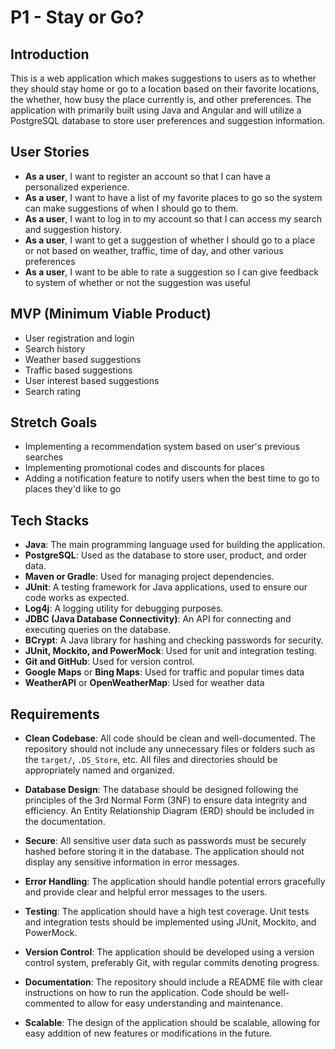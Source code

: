 # P1 - Stay or Go?

## Introduction

This is a web application which makes suggestions to users as to whether they should stay home or go to a location based on their favorite locations, the whether, how busy the place currently is, and other preferences. The application with primarily built using Java and Angular and will utilize a PostgreSQL database to store user preferences and suggestion information.

## User Stories

- **As a user**, I want to register an account so that I can have a personalized experience.
- **As a user**, I want to have a list of my favorite places to go so the system can make suggestions of when I should go to them.
- **As a user**, I want to log in to my account so that I can access my search and suggestion history.
- **As a user**, I want to get a suggestion of whether I should go to a place or not based on weather, traffic, time of day, and other various preferences
- **As a user**, I want to be able to rate a suggestion so I can give feedback to system of whether or not the suggestion was useful

## MVP (Minimum Viable Product)

- User registration and login
- Search history
- Weather based suggestions
- Traffic based suggestions
- User interest based suggestions
- Search rating

## Stretch Goals

- Implementing a recommendation system based on user's previous searches
- Implementing promotional codes and discounts for places
- Adding a notification feature to notify users when the best time to go to places they'd like to go

## Tech Stacks

- **Java**: The main programming language used for building the application.
- **PostgreSQL**: Used as the database to store user, product, and order data.
- **Maven or Gradle**: Used for managing project dependencies.
- **JUnit**: A testing framework for Java applications, used to ensure our code works as expected.
- **Log4j**: A logging utility for debugging purposes.
- **JDBC (Java Database Connectivity)**: An API for connecting and executing queries on the database.
- **BCrypt**: A Java library for hashing and checking passwords for security.
- **JUnit, Mockito, and PowerMock**: Used for unit and integration testing.
- **Git and GitHub**: Used for version control.
- **Google Maps** or **Bing Maps**: Used for traffic and popular times data
- **WeatherAPI** or **OpenWeatherMap**: Used for weather data

## Requirements

- **Clean Codebase**: All code should be clean and well-documented. The repository should not include any unnecessary files or folders such as the `target/`, `.DS_Store`, etc. All files and directories should be appropriately named and organized.

- **Database Design**: The database should be designed following the principles of the 3rd Normal Form (3NF) to ensure data integrity and efficiency. An Entity Relationship Diagram (ERD) should be included in the documentation.

- **Secure**: All sensitive user data such as passwords must be securely hashed before storing it in the database. The application should not display any sensitive information in error messages.

- **Error Handling**: The application should handle potential errors gracefully and provide clear and helpful error messages to the users.

- **Testing**: The application should have a high test coverage. Unit tests and integration tests should be implemented using JUnit, Mockito, and PowerMock.

- **Version Control**: The application should be developed using a version control system, preferably Git, with regular commits denoting progress.

- **Documentation**: The repository should include a README file with clear instructions on how to run the application. Code should be well-commented to allow for easy understanding and maintenance.

- **Scalable**: The design of the application should be scalable, allowing for easy addition of new features or modifications in the future.
